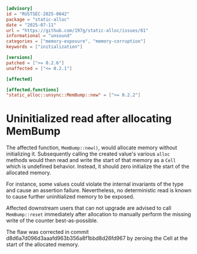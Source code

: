 ```toml
[advisory]
id = "RUSTSEC-2025-0042"
package = "static-alloc"
date = "2025-07-11"
url = "https://github.com/197g/static-alloc/issues/81"
informational = "unsound"
categories = ["memory-exposure", "memory-corruption"]
keywords = ["initialization"]

[versions]
patched = [">= 0.2.6"]
unaffected = ["<= 0.2.1"]

[affected]

[affected.functions]
"static_alloc::unsync::MemBump::new" = [">= 0.2.2"]
```

# Uninitialized read after allocating MemBump

The affected function, `MemBump::new()`, would allocate memory without
initializing it. Subsequently calling the created value's various `alloc`
methods would then read and write the start of that memory as a `Cell` which is
undefined behavior. Instead, it should zero initialize the start of the
allocated memory.

For instance, some values could violate the internal invariants of the type and
cause an assertion failure. Nevertheless, no deterministic read is known to
cause further uninitialized memory to be exposed.

Affected downstream users that can not upgrade are advised to call
`MemBump::reset` immediately after allocation to manually perform the missing
write of the counter best-as-possible.

The flaw was corrected in commit d8d6a7d096d3aaafd963b356a8f1bbd8d26fd967 by
zeroing the Cell at the start of the allocated memory.
